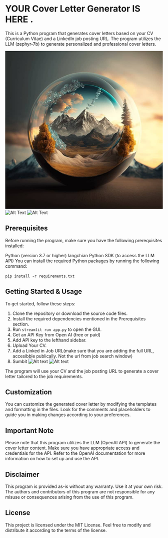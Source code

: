 # YOUR Cover Letter Generator IS HERE .

This is a Python program that generates cover letters based on your CV (Curriculum Vitae) and a LinkedIn job posting URL. The program utilizes the LLM (zephyr-7b) to generate personalized and professional cover letters.

![Alt Text](https://github.com/rania-hossam/Your_Cover_Letter_With_zephyr-7b/blob/main/cover_generator_app-master/images/image.jpg)
![Alt Text](url)
![Alt Text](url)


## Prerequisites
Before running the program, make sure you have the following prerequisites installed:

Python (version 3.7 or higher)
langchian Python SDK (to access the LLM API)
You can install the required Python packages by running the following command:

```pip install -r requirements.txt```

## Getting Started & Usage
To get started, follow these steps:

1. Clone the repository or download the source code files.
2. Install the required dependencies mentioned in the Prerequisites section.
3. Run ```streamlit run app.py``` to open the GUI.
4. Get an API Key from Open AI (free or paid)
5. Add API key to the lefthand sidebar.
6. Upload Your CV.
7. Add a Linked in Job URL(make sure that you are adding the full URL, accesibble publically. Not the url from job search window)
8. Sumbit
![Alt text](/images/image2.png)
![Alt text](/images/image.png)

The program will use your CV and the job posting URL to generate a cover letter tailored to the job requirements. 


## Customization
You can customize the generated cover letter by modifying the templates and formatting in the files. Look for the comments and placeholders to guide you in making changes according to your preferences.

## Important Note
Please note that this program utilizes the LLM (OpenAI API) to generate the cover letter content. Make sure you have appropriate access and credentials for the API. Refer to the OpenAI documentation for more information on how to set up and use the API.

## Disclaimer
This program is provided as-is without any warranty. Use it at your own risk. The authors and contributors of this program are not responsible for any misuse or consequences arising from the use of this program.

## License
This project is licensed under the MIT License. Feel free to modify and distribute it according to the terms of the license.
